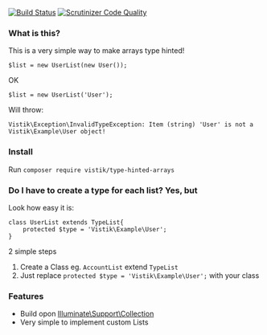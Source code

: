 [![Build Status](https://travis-ci.org/vistik/type-hinted-arrays.svg?branch=master)](https://travis-ci.org/vistik/type-hinted-arrays) [![Scrutinizer Code Quality](https://scrutinizer-ci.com/g/vistik/type-hinted-arrays/badges/quality-score.png?b=master)](https://scrutinizer-ci.com/g/vistik/type-hinted-arrays/?branch=master)

### What is this?

This is a very simple way to make arrays type hinted!

```$list = new UserList(new User());```

OK

`$list = new UserList('User');`

Will throw:

`Vistik\Exception\InvalidTypeException: Item (string) 'User' is not a Vistik\Example\User object!`

### Install
Run `composer require vistik/type-hinted-arrays`

### Do I have to create a type for each list? Yes, but
Look how easy it is:

    class UserList extends TypeList{
        protected $type = 'Vistik\Example\User';
    }

2 simple steps

1) Create a Class eg. `AccountList` extend `TypeList`  
2) Just replace `protected $type = 'Vistik\Example\User';` with your class

### Features

* Build opon [Illuminate\Support\Collection](https://github.com/illuminate/support)
* Very simple to implement custom Lists

